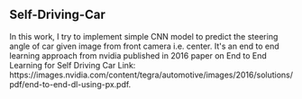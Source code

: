 <h2> Self-Driving-Car </h2>
In this work, I try to implement simple CNN model to predict the steering angle of car given image from front camera i.e. center. 
It's an end to end learning approach from nvidia published in 2016 paper on End to End Learning for Self Driving Car
Link: https://images.nvidia.com/content/tegra/automotive/images/2016/solutions/pdf/end-to-end-dl-using-px.pdf. 

